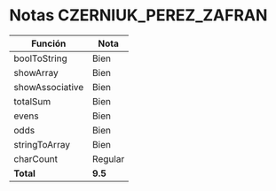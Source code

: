 # Notas CZERNIUK_PEREZ_ZAFRAN

| Función         | Nota    |
| --------------- | ------- |
| boolToString    | Bien    |
| showArray       | Bien    |
| showAssociative | Bien    |
| totalSum        | Bien    |
| evens           | Bien    |
| odds            | Bien    |
| stringToArray   | Bien    |
| charCount       | Regular |
| **Total**       | **9.5** |
